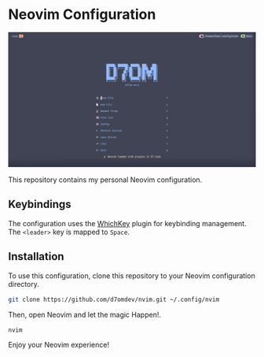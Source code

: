 # Neovim Configuration

![Nvim Screenshot](./nvim-screenshot.png)

This repository contains my personal Neovim configuration.

## Keybindings

The configuration uses the [WhichKey](https://github.com/folke/which-key.nvim) plugin for keybinding management.
The `<leader>` key is mapped to `Space`.

## Installation

To use this configuration, clone this repository to your Neovim configuration directory.

```bash
git clone https://github.com/d7omdev/nvim.git ~/.config/nvim
```

Then, open Neovim and let the magic Happen!.

```bash
nvim
```

Enjoy your Neovim experience!

